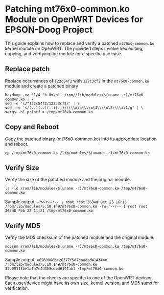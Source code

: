 # Patching mt76x0-common.ko Module on OpenWRT Devices for EPSON-Doog Project

This guide explains how to replace and verify a patched `mt76x0-common.ko` kernel module on OpenWRT. The provided steps involve hex editing, copying, and verifying the module for a specific use case.

## Replace patch

Replace occurrences of `122c54f2` with `122c3cf2` in the `mt76x0-common.ko` module and create a patched binary

```
hexdump -ve '1/4 "%.8x\n"' /rom//lib/modules/$(uname -r)/mt76x0-common.ko | \
sed -e 's/^122c54f2/122c3cf2/' | \
sed -re 's/(..)(..)(..)(..)/\\\\x\4\\\\x\3\\\\x\2\\\\x\1/g' | \
xargs -n1 printf > /tmp/mt76x0-common.ko
```

## Copy and Reboot

Copy the patched binary (mt76x0-common.ko) into its appropriate location and reboot.

```
cp /tmp/mt76x0-common.ko /lib/modules/$(uname -r)/mt76x0-common.ko
```

## Verify Size

Verify the size of the patched module and the original module.

```
ls -ld /rom/lib/modules/$(uname -r)/mt76x0-common.ko /tmp/mt76x0-common.ko
```

Sample output:
`
-rw-r--r-- 1 root root 36348 Oct 23 16:16 /rom/lib/modules/5.10.149/mt76x0-common.ko
-rw-r--r-- 1 root root 36348 Feb 22 11:21 /tmp/mt76x0-common.ko
`

## Verify MD5

Verify the MD5 checksum of the patched module and the original module.

```
md5sum /rom/lib/modules/$(uname -r)/mt76x0-common.ko /tmp/mt76x0-common.ko
```

Sample output:
`
e0969068be26377f507baadbd414344e /rom/lib/modules/5.10.149/mt76x0-common.ko
3fc05113be1a1a7e4d405cdbd6197ab1 /tmp/mt76x0-common.ko
`

Please note that the checks are specific to one of the OpenWRT devices. Each user/device might have its own size, kernel version, and MD5 sums for verification.
